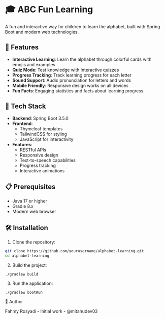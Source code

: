 # 🎓 ABC Fun Learning

A fun and interactive way for children to learn the alphabet, built with Spring Boot and modern web technologies.

## 🌟 Features

- **Interactive Learning**: Learn the alphabet through colorful cards with emojis and examples
- **Quiz Mode**: Test knowledge with interactive quizzes
- **Progress Tracking**: Track learning progress for each letter
- **Sound Support**: Audio pronunciation for letters and words
- **Mobile Friendly**: Responsive design works on all devices
- **Fun Facts**: Engaging statistics and facts about learning progress

## 🚀 Tech Stack

- **Backend**: Spring Boot 3.5.0
- **Frontend**: 
  - Thymeleaf templates
  - TailwindCSS for styling
  - JavaScript for interactivity
- **Features**:
  - RESTful APIs
  - Responsive design
  - Text-to-speech capabilities
  - Progress tracking
  - Interactive animations

## 📋 Prerequisites

- Java 17 or higher
- Gradle 8.x
- Modern web browser

## 🛠️ Installation

1. Clone the repository:
```bash
git clone https://github.com/yourusername/alphabet-learning.git
cd alphabet-learning
```

2. Build the project:

```
./gradlew build
```

3. Run the application:
```
./gradlew bootRun
```

👥 Author

Fahmy Rosyadi - Initial work - @mitahudev03

